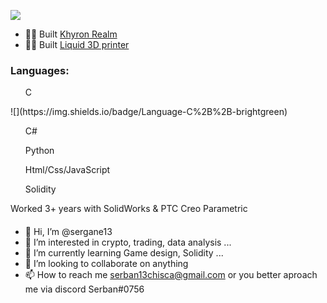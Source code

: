 ![](https://komarev.com/ghpvc/?username=sergane13)


- 👨‍💻 Built [Khyron Realm](https://khyron-realm.com/)
- 👨‍💻 Built [Liquid 3D printer](https://liquid-printer.github.io/liquid-website/)

<h3> 
  <h3>Languages:</h3>
  <p>
  <ul>C</ul>
  ![](https://img.shields.io/badge/Language-C%2B%2B-brightgreen)
  <ul>C#</ul>
  <ul>Python</ul>
  <ul>Html/Css/JavaScript</ul>
  <ul>Solidity</ul>
  </p>
</h3>
<p> 
  Worked 3+ years with SolidWorks & PTC Creo Parametric
</p>


#### 
- 👋 Hi, I’m @sergane13
- 👀 I’m interested in crypto, trading, data analysis ...
- 🌱 I’m currently learning Game design, Solidity ...
- 💞️ I’m looking to collaborate on anything
- 📫 How to reach me serban13chisca@gmail.com or you better aproach me via discord Serban#0756

<!---
sergane13/sergane13 is a ✨ special ✨ repository because its `README.md` (this file) appears on your GitHub profile.
You can click the Preview link to take a look at your changes.
--->

